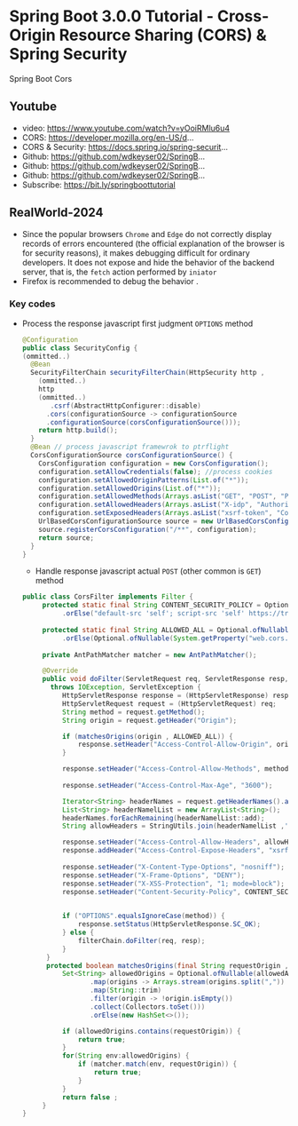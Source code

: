 # Spring Boot 3.0.0 Tutorial - Cross-Origin Resource Sharing (CORS) & Spring Security
Spring Boot Cors
## Youtube
* video: https://www.youtube.com/watch?v=yOoiRMlu6u4
* CORS: https://developer.mozilla.org/en-US/d...
* CORS & Security: https://docs.spring.io/spring-securit...
* Github: https://github.com/wdkeyser02/SpringB...
* Github: https://github.com/wdkeyser02/SpringB...
* Github: https://github.com/wdkeyser02/SpringB...
* Subscribe: https://bit.ly/springboottutorial

## RealWorld-2024
* Since the popular browsers `Chrome` and `Edge` do not correctly display records of errors encountered (the official explanation of the browser is for security reasons), it makes debugging difficult for ordinary developers.
It does not expose and hide the behavior of the backend server, that is, the `fetch` action performed by `iniator`
* Firefox is recommended to debug the behavior .
### Key codes
   * Process the response javascript first judgment `OPTIONS` method
     ```java
     @Configuration
     public class SecurityConfig {
     (ommitted..)
       @Bean
       SecurityFilterChain securityFilterChain(HttpSecurity http ,
         (ommitted..)
         http
         (ommitted..)
            .csrf(AbstractHttpConfigurer::disable)
           .cors(configurationSource -> configurationSource
           .configurationSource(corsConfigurationSource()));
         return http.build();
       }
       @Bean // process javascript framewrok to ptrflight
       CorsConfigurationSource corsConfigurationSource() {
         CorsConfiguration configuration = new CorsConfiguration();
         configuration.setAllowCredentials(false); //process cookies 
         configuration.setAllowedOriginPatterns(List.of("*"));
         configuration.setAllowedOrigins(List.of("*"));
         configuration.setAllowedMethods(Arrays.asList("GET", "POST", "PUT", "DELETE", "OPTION"));
         configuration.setAllowedHeaders(Arrays.asList("X-idp", "Authorization", "Content-Type", "x-requested-with", "authorization",  "credential", "X-XSRF-TOKEN" ,"x-tenant-id"));
         configuration.setExposedHeaders(Arrays.asList("xsrf-token", "Content-Disposition"));
         UrlBasedCorsConfigurationSource source = new UrlBasedCorsConfigurationSource();
         source.registerCorsConfiguration("/**", configuration);
         return source;
       }
     }
     ```
     * Handle response javascript actual `POST` (other common is `GET`) method
     ```java
     public class CorsFilter implements Filter {
          protected static final String CONTENT_SECURITY_POLICY = Optional.ofNullable(System.getenv("CONTENT_SECURITY_POLICY"))
               .orElse("default-src 'self'; script-src 'self' https://trusted-cdn.com 'sha256-4IiDsMH+GkJlxivIDNfi6qk0O5HPtzyvNwVT3Wt8TIw='; style-src 'self' https://trusted-cdn.com; img-src 'self' https://trusted-cdn.com data:; connect-src 'self' https://api.trusted.com; font-src 'self' https://fonts.gstatic.com; media-src 'self'; manifest-src 'self'; worker-src 'self'; form-action 'self'; frame-src 'self'; frame-ancestors 'self'; object-src 'none';");
               
          protected static final String ALLOWED_ALL = Optional.ofNullable(System.getenv("ALLOWED_ORIGINS"))
               .orElse(Optional.ofNullable(System.getProperty("web.cors.allowOrigins")).orElse("*"));
               
          private AntPathMatcher matcher = new AntPathMatcher();

          @Override
          public void doFilter(ServletRequest req, ServletResponse resp, FilterChain filterChain)
            throws IOException, ServletException {
               HttpServletResponse response = (HttpServletResponse) resp;
               HttpServletRequest request = (HttpServletRequest) req;
               String method = request.getMethod();
               String origin = request.getHeader("Origin");

               if (matchesOrigins(origin , ALLOWED_ALL)) {
                   response.setHeader("Access-Control-Allow-Origin", origin);
               }

               response.setHeader("Access-Control-Allow-Methods", method);
  
               response.setHeader("Access-Control-Max-Age", "3600");

               Iterator<String> headerNames = request.getHeaderNames().asIterator();
               List<String> headerNamelList = new ArrayList<String>();
               headerNames.forEachRemaining(headerNamelList::add);
               String allowHeaders = StringUtils.join(headerNamelList ,',' );

               response.setHeader("Access-Control-Allow-Headers", allowHeaders);
               response.addHeader("Access-Control-Expose-Headers", "xsrf-token, Content-Disposition");
  
               response.setHeader("X-Content-Type-Options", "nosniff");
               response.setHeader("X-Frame-Options", "DENY");
               response.setHeader("X-XSS-Protection", "1; mode=block");
               response.setHeader("Content-Security-Policy", CONTENT_SECURITY_POLICY);
  

               if ("OPTIONS".equalsIgnoreCase(method)) {
                   response.setStatus(HttpServletResponse.SC_OK);
               } else {
                   filterChain.doFilter(req, resp);
               }
           }
           protected boolean matchesOrigins(final String requestOrigin , String allowedAll) {
               Set<String> allowedOrigins = Optional.ofNullable(allowedAll)
                      .map(origins -> Arrays.stream(origins.split(","))
                      .map(String::trim)
                      .filter(origin -> !origin.isEmpty())
                      .collect(Collectors.toSet()))
                      .orElse(new HashSet<>());

               if (allowedOrigins.contains(requestOrigin)) {
                   return true;
               }
               for(String env:allowedOrigins) {
                   if (matcher.match(env, requestOrigin)) {
                       return true;
                   }
               }
               return false ;
          }
     }
     ```